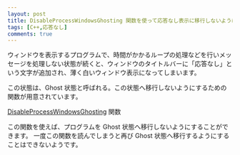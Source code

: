 ```yaml
---
layout: post
title: DisableProcessWindowsGhosting 関数を使って応答なし表示に移行しないようにする(C++)
tags: [C++,応答なし]
comments: true
---
```


ウィンドウを表示するプログラムで、時間がかかるループの処理などを行いメッセージを処理しない状態が続くと、ウィンドウのタイトルバーに「応答なし」という文字が追加され、薄く白いウィンドウ表示になってしまいます。

この状態は、Ghost 状態と呼ばれる。この状態へ移行しないようにするための関数が用意されています。

<a href="https://msdn.microsoft.com/ja-jp/library/ms648415(v=vs.85).aspx">DisableProcessWindowsGhosting</a> 関数

この関数を使えば、プログラムを Ghost 状態へ移行しないようにすることができます。
一度この関数を読んでしまうと再び Ghost 状態へ移行するようにすることはできないようです。